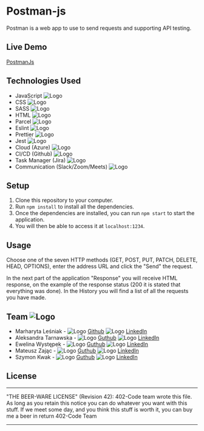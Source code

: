 # Postman-js

Postman is a web app to use to send requests and supporting API testing.

## Live Demo

[PostmanJs](https://postmanjs.azurewebsites.net/)

## Technologies Used

- JavaScript ![Logo](https://postmanblob402.blob.core.windows.net/icons/javascript-icon.png)
- CSS ![Logo](https://postmanblob402.blob.core.windows.net/icons/css-icon.png)
- SASS ![Logo](https://postmanblob402.blob.core.windows.net/icons/sass-icon.png)
- HTML ![Logo](https://postmanblob402.blob.core.windows.net/icons/html-icon.png)
- Parcel ![Logo](https://postmanblob402.blob.core.windows.net/icons/parcel.png)
- Eslint ![Logo](https://postmanblob402.blob.core.windows.net/icons/eslint-icon.png)
- Prettier ![Logo](https://postmanblob402.blob.core.windows.net/icons/prettier-icon.png)
- Jest ![Logo](https://postmanblob402.blob.core.windows.net/icons/jest-icon.png)
- Cloud (Azure) ![Logo](https://postmanblob402.blob.core.windows.net/icons/azure-icon.png)
- CI/CD (Github) ![Logo](https://postmanblob402.blob.core.windows.net/icons/cicd-icon.png)
- Task Manager (Jira) ![Logo](https://postmanblob402.blob.core.windows.net/icons/jira-icon.png)
- Communication (Slack/Zoom/Meets) ![Logo](https://postmanblob402.blob.core.windows.net/icons/slack-icon.png)

## Setup

1. Clone this repository to your computer.
2. Run `npm install` to install all the dependencies.
3. Once the dependencies are installed, you can run `npm start` to start the application.
4. You will then be able to access it at `localhost:1234`.

## Usage

Choose one of the seven HTTP methods (GET, POST, PUT, PATCH, DELETE, HEAD, OPTIONS), enter the address URL and click
the "Send" the request.

In the next part of the application "Response" you will receive HTML response, on the example of the
response status (200 it is stated that everything was done). In the History you will find a list of all the requests you
have made.

## Team ![Logo](https://postmanblob402.blob.core.windows.net/icons/logo-team.png)

- Marharyta Leśniak - ![Logo](https://postmanblob402.blob.core.windows.net/icons/gh-icon.png) [Github](https://github.com/Margo1212) ![Logo](https://postmanblob402.blob.core.windows.net/icons/li-icon.png) [LinkedIn](https://www.linkedin.com/in/marharyta-le%C5%9Bniak-6a9070216/)
- Aleksandra Tarnawska - ![Logo](https://postmanblob402.blob.core.windows.net/icons/gh-icon.png) [Guthub](https://github.com/Aleksandra-Tarnawska) ![Logo](https://postmanblob402.blob.core.windows.net/icons/li-icon.png) [LinkedIn](https://www.linkedin.com/in/aleksandra-tarnawska/)
- Ewelina Występek - ![Logo](https://postmanblob402.blob.core.windows.net/icons/gh-icon.png) [Guthub](https://github.com/evelkaw) ![Logo](https://postmanblob402.blob.core.windows.net/icons/li-icon.png) [LinkedIn](https://www.linkedin.com/in/ewelina-wystepek/)
- Mateusz Zając - ![Logo](https://postmanblob402.blob.core.windows.net/icons/gh-icon.png) [Guthub](https://github.com/matizaj) ![Logo](https://postmanblob402.blob.core.windows.net/icons/li-icon.png) [LinkedIn](https://www.linkedin.com/in/mateusz-zaj%C4%85c-0211a781/)
- Szymon Kwak - ![Logo](https://postmanblob402.blob.core.windows.net/icons/gh-icon.png) [Guthub](https://github.com/szymonkwak) ![Logo](https://postmanblob402.blob.core.windows.net/icons/li-icon.png) [LinkedIn](https://www.linkedin.com/in/szymon-kwak-05ba13228/)

## License

---

"THE BEER-WARE LICENSE" (Revision 42):
402-Code team wrote this file. As long as you retain this notice you
can do whatever you want with this stuff. If we meet some day, and you think
this stuff is worth it, you can buy me a beer in return 402-Code Team

---
